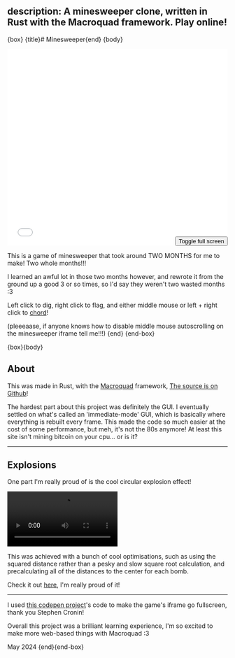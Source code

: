 description: A minesweeper clone, written in Rust with the Macroquad framework. Play online!
---
{box}
{title}# Minesweeper{end}
{body}
<style>
/* when not fullscreen */
.iframe {
  width: 100%;
  height: 450px;
  position: relative;
  margin-top: 1em;
}

/* when fullscreen */
/* data-open is a data attribute. doesn't do anything magic, just another way to target elements */
.iframe[data-open="true"] {
  position: fixed;
  inset: 0; /* shorthand for top, left, bottom, right */
  width: 100%;
  height: 100%;
  z-index: 99999; /* if you want on top of everything this z-index needs to be highest of all */
  margin-top: 0;
}

/* iframe itself should fill the parent div */
.iframe iframe {
  width: 100%;
  height: 100%;
}

/* put the toggle button in the bottom right of iframe */
.iframe-toggle {
  position: absolute;
  right: 0;
  bottom: 0;
}
</style>
<script>
// https://codepen.io/sscooba/pen/OJwjOKP
/* Use a Class so it can easily be used multiple times per page */
class IFrameToggle {
  constructor(iframe) {
    this.iframe = iframe;
    this.toggleButton = this.iframe.querySelector(".js-iframe-toggle");
    this.open = false;

    this.eventHandlers();
    this.update();
  }

  eventHandlers() {
    this.toggleButton.addEventListener("click", () => this.toggle());
  }

  toggle() {
    this.open = !this.open;
    this.update();
  }

  update() {
    // set the data attribute on the HTML element
    this.iframe.dataset.open = this.open;
  }
}

// https://www.reddit.com/r/learnjavascript/comments/114tnlp/comment/j8xwnor/?utm_source=share&utm_medium=web3x&utm_name=web3xcss&utm_term=1&utm_content=share_button
document.addEventListener("DOMContentLoaded", function(arg) {
    /* using a different class to target this than using in CSS. Just to separate concerns */
    document.querySelectorAll(".js-iframe").forEach((iframe) => {
        new IFrameToggle(iframe);
    });
});

</script>
<div class="iframe js-iframe" style="width: 100%;">
<iframe style="image-rendering: pixelated; isolation: isolate; display: block; margin-left: auto; margin-right: auto;"
src="minesweeper.html" allowtransparency="true" frameborder="0" scrolling="no" allowfullscreen></iframe>
<button class="iframe-toggle js-iframe-toggle">Toggle full screen</button>
</div>

This is a game of minesweeper that took around TWO MONTHS for me to make! Two whole months!!!

I learned an awful lot in those two months however, and rewrote it from the ground up a good 3 or so times, so I'd say they weren't two wasted months :3

Left click to dig, right click to flag, and either middle mouse or left + right click to [chord](https://en.wikipedia.org/wiki/Chording#Minesweeper_tactic)!

(pleeeaase, if anyone knows how to disable middle mouse autoscrolling on the minesweeper iframe tell me!!!)
{end}
{end-box}

{box}{body}
## About
This was made in Rust, with the [Macroquad](https://github.com/not-fl3/macroquad/) framework, [The source is on Github](https://github.com/jumbledFox/minesweeper/)!

The hardest part about this project was definitely the GUI. I eventually settled on what's called an 'immediate-mode' GUI, which is basically where everything is rebuilt every frame. This made the code so much easier at the cost of some performance, but meh, it's not the 80s anymore! At least this site isn't mining bitcoin on your cpu... or is it?

---
## Explosions
One part I'm really proud of is the cool circular explosion effect!

<video width="50%" controls>
    <source src="explosions.mp4" type="video/mp4">
    Your browser does not support the video tag, you pillock!
</video>

This was achieved with a bunch of cool optimisations, such as using the squared distance rather than a pesky and slow square root calculation, and precalculating all of the distances to the center for each bomb.

Check it out [here](https://github.com/jumbledFox/minesweeper/blob/master/src/ui/minesweeper_element/exploder.rs), I'm really proud of it! 

--- 

I used [this codepen project](https://codepen.io/sscooba/pen/OJwjOKP)'s code to make the game's iframe go fullscreen, thank you Stephen Cronin!

Overall this project was a brilliant learning experience, I'm so excited to make more web-based things with Macroquad :3

May 2024 
{end}{end-box}